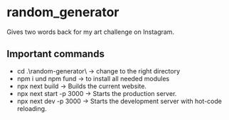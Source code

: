 # random_generator
Gives two words back for my art challenge on Instagram.


## Important commands
* cd .\random-generator\ -> change to the right directory
* npm i und npm fund -> to install all needed modules
* npx next build -> Builds the current website.
* npx next start -p 3000 -> Starts the production server.
* npx next dev -p 3000 -> Starts the development server with hot-code reloading.